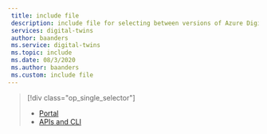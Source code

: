 ```yaml
---
 title: include file
 description: include file for selecting between versions of Azure Digital Twins routing how-to article
 services: digital-twins
 author: baanders
 ms.service: digital-twins
 ms.topic: include
 ms.date: 08/3/2020
 ms.author: baanders
 ms.custom: include file
---
```


> [!div class="op_single_selector"]
> * [Portal](../articles/digital-twins/how-to-manage-routes-portal.md)
> * [APIs and CLI](../articles/digital-twins/how-to-manage-routes-apis-cli.md)